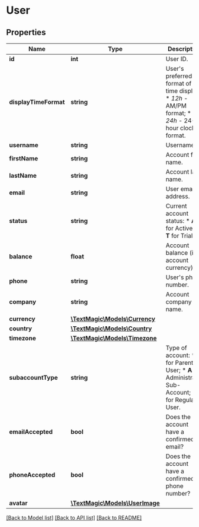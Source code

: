 # User

## Properties
Name | Type | Description | Notes
------------ | ------------- | ------------- | -------------
**id** | **int** | User ID. | 
**displayTimeFormat** | **string** | User&#39;s preferred format of time display: * *12h* - AM/PM format; * *24h* - 24-hour clock format. | [optional] 
**username** | **string** | Username. | 
**firstName** | **string** | Account first name. | 
**lastName** | **string** | Account last name. | 
**email** | **string** | User email address. | 
**status** | **string** | Current account status: * **A** for Active; * **T** for Trial. | 
**balance** | **float** | Account balance (in account currency). | 
**phone** | **string** | User&#39;s phone number. | 
**company** | **string** | Account company name. | 
**currency** | [**\TextMagic\Models\Currency**](Currency.md) |  | 
**country** | [**\TextMagic\Models\Country**](Country.md) |  | 
**timezone** | [**\TextMagic\Models\Timezone**](Timezone.md) |  | 
**subaccountType** | **string** | Type of account: * **P** for Parent User; * **A** for Administrator Sub-Account; * **U** for Regular User. | 
**emailAccepted** | **bool** | Does the account have a confirmed email? | 
**phoneAccepted** | **bool** | Does the account have a confirmed phone number? | 
**avatar** | [**\TextMagic\Models\UserImage**](UserImage.md) |  | 

[[Back to Model list]](../README.md#documentation-for-models) [[Back to API list]](../README.md#documentation-for-api-endpoints) [[Back to README]](../README.md)


